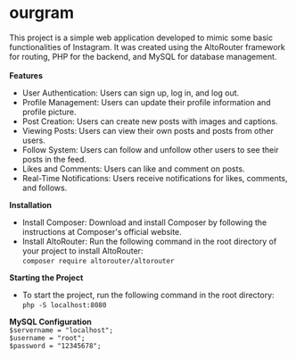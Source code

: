 # ourgram
This project is a simple web application developed to mimic some basic functionalities of Instagram. It was created using the AltoRouter framework for routing, PHP for the backend, and MySQL for database management.<br><br>
**Features**
- User Authentication: Users can sign up, log in, and log out.
- Profile Management: Users can update their profile information and profile picture.
- Post Creation: Users can create new posts with images and captions.
- Viewing Posts: Users can view their own posts and posts from other users.
- Follow System: Users can follow and unfollow other users to see their posts in the feed.
- Likes and Comments: Users can like and comment on posts.
- Real-Time Notifications: Users receive notifications for likes, comments, and follows.

**Installation**
- Install Composer: Download and install Composer by following the instructions at Composer's official website.
- Install AltoRouter: Run the following command in the root directory of your project to install AltoRouter:<br>
` composer require altorouter/altorouter `

**Starting the Project**
- To start the project, run the following command in the root directory:<br>
`php -S localhost:8080`

**MySQL Configuration**<br>
`$servername = "localhost";`<br>
`$username = "root";`<br>
`$password = "12345678";`<br>



